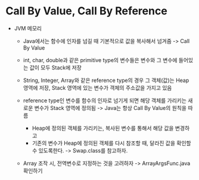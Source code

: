 # Call By Value, Call By Reference

* JVM 메모리
    * Java에서는 함수에 인자를 넘길 때 기본적으로 값을 복사해서 넘겨줌 -> Call By Value
    * int, char, double과 같은 primitive type의 변수들은 변수와 그 변수에 들어있는 값이 모두 Stack에 저장
    * String, Integer, Array와 같은 reference type의 경우 그 객체(값)는 Heap 영역에 저장, Stack 영역에 있는 변수가 객체의 주소값을 가지고 있음
    * reference type인 변수를 함수의 인자로 넘기게 되면 해당 객체를 가리키는 새로운 변수가 Stack 영역에 정의됨 -> Java는 항상 Call By Value의 원칙을 따름
        * Heap에 정의된 객체를 가리키는, 복사된 변수를 통해서 해당 값을 변경하고
        * 기존의 변수가 Heap에 정의된 객체를 다시 참조할 때, 달라진 값을 확인할 수 있도록한다.
        -> Swap.class를 참고하자.

    * Array 조작 시, 전역변수로 지정하는 것을 고려하자 -> ArrayArgsFunc.java 확인하기
        